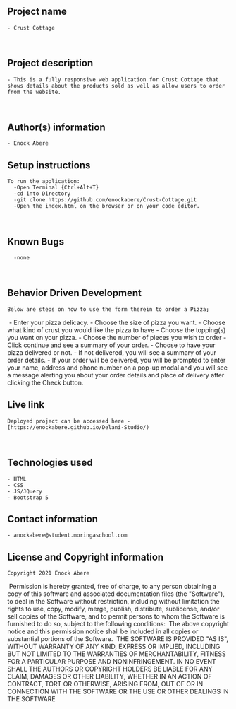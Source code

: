 ## Project name
    - Crust Cottage
​
## Project description
    - This is a fully responsive web application for Crust Cottage that shows details about the products sold as well as allow users to order from the website.

​
## Author(s) information
    - Enock Abere

## Setup instructions
    To run the application:
      -Open Terminal {Ctrl+Alt+T}
      -cd into Directory
      -git clone https://github.com/enockabere/Crust-Cottage.git
      -Open the index.html on the browser or on your code editor.
​
## Known Bugs
      -none
​
## Behavior Driven Development
    Below are steps on how to use the form therein to order a Pizza;
​
    - Enter your pizza delicacy.
    - Choose the size of pizza you want.
    - Choose what kind of crust you would like the pizza to have
    - Choose the topping(s) you want on your pizza.
    - Choose the number of pieces you wish to order
    - Click continue and see a summary of your order.
    - Choose to have your pizza delivered or not.
    - If not delivered, you will see a summary of your order details.
    - If your order will be delivered, you will be prompted to enter your name, address and phone number on a pop-up modal and you will see a message alerting you about your order details and place of delivery after clicking the Check button.
## Live link
    Deployed project can be accessed here -  [https://enockabere.github.io/Delani-Studio/)
​
## Technologies used
    - HTML
    - CSS
    - JS/JQuery
    - Bootstrap 5

## Contact information
    - anockabere@student.moringaschool.com

## License and Copyright information
    Copyright 2021 Enock Abere
​
    Permission is hereby granted, free of charge, to any person obtaining a copy of this software and associated documentation files (the "Software"), to deal in the Software without restriction, including without limitation the rights to use, copy, modify, merge, publish, distribute, sublicense, and/or sell copies of the Software, and to permit persons to whom the Software is furnished to do so, subject to the following conditions:
​
    The above copyright notice and this permission notice shall be included in all copies or substantial portions of the Software.
​
    THE SOFTWARE IS PROVIDED "AS IS", WITHOUT WARRANTY OF ANY KIND, EXPRESS OR IMPLIED, INCLUDING BUT NOT LIMITED TO THE WARRANTIES OF MERCHANTABILITY, FITNESS FOR A PARTICULAR PURPOSE AND NONINFRINGEMENT. IN NO EVENT SHALL THE AUTHORS OR COPYRIGHT HOLDERS BE LIABLE FOR ANY CLAIM, DAMAGES OR OTHER LIABILITY, WHETHER IN AN ACTION OF CONTRACT, TORT OR OTHERWISE, ARISING FROM, OUT OF OR IN CONNECTION WITH THE SOFTWARE OR THE USE OR OTHER DEALINGS IN THE SOFTWARE

